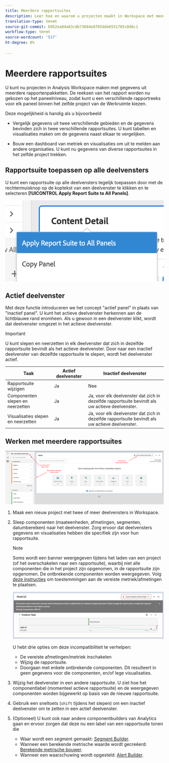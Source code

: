 ```yaml
---
title: Meerdere rapportsuites
description: Leer hoe en waarom u projecten maakt in Workspace met meerdere rapportsuite
translation-type: tm+mt
source-git-commit: b952ea84a63cdb73684e8765dde6551785c0d6c1
workflow-type: tm+mt
source-wordcount: '517'
ht-degree: 0%

---
```



# Meerdere rapportsuites

U kunt nu projecten in Analysis Workspace maken met gegevens uit meerdere rapportenpakketten. De reeksen van het rapport worden nu gekozen op het paneelniveau, zodat kunt u een verschillende rapportreeks voor elk paneel binnen het zelfde project van de Werkruimte kiezen.

Deze mogelijkheid is handig als u bijvoorbeeld

* Vergelijk gegevens uit twee verschillende gebieden en de gegevens bevinden zich in twee verschillende rapportsuites. U kunt tabellen en visualisaties maken om de gegevens naast elkaar te vergelijken.

* Bouw een dashboard van metriek en visualisaties om uit te melden aan andere organisaties. U kunt nu gegevens van diverse rapportsuites in het zelfde project trekken.

## Rapportsuite toepassen op alle deelvensters

U kunt een rapportsuite op alle deelvensters tegelijk toepassen door met de rechtermuisknop op de koptekst van een deelvenster te klikken en te selecteren **[!UICONTROL Apply Report Suite to All Panels]**.

![](assets/apply-rs-all-panels.png)

## Actief deelvenster

Met deze functie introduceren we het concept &quot;actief panel&quot; in plaats van &quot;inactief panel&quot;. U kunt het actieve deelvenster herkennen aan de lichtblauwe rand eromheen. Als u gewoon in een deelvenster klikt, wordt dat deelvenster omgezet in het actieve deelvenster.

>[!IMPORTANT]
>U kunt slepen en neerzetten in elk deelvenster dat zich in dezelfde rapportsuite bevindt als het actieve deelvenster. Door naar een inactief deelvenster van dezelfde rapportsuite te slepen, wordt het deelvenster actief.

| Taak | Actief deelvenster | Inactief deelvenster |
|---|---|---|
| Rapportsuite wijzigen | Ja | Nee |
| Componenten slepen en neerzetten | Ja | Ja, voor elk deelvenster dat zich in dezelfde rapportsuite bevindt als uw actieve deelvenster. |
| Visualisaties slepen en neerzetten | Ja | Ja, voor elk deelvenster dat zich in dezelfde rapportsuite bevindt als uw actieve deelvenster. |

## Werken met meerdere rapportsuites

![](assets/mrs-ui.png)

1. Maak een nieuw project met twee of meer deelvensters in Workspace.

1. Sleep componenten (maateenheden, afmetingen, segmenten, datumbereiken) naar het deelvenster. Zorg ervoor dat deelvensters gegevens en visualisaties hebben die specifiek zijn voor hun rapportsuite.


   >[!NOTE]
   >Soms wordt een banner weergegeven tijdens het laden van een project (of het overschakelen naar een rapportsuite), waarbij niet alle componenten die in het project zijn opgenomen, in de rapportsuite zijn opgenomen. De ontbrekende componenten worden weergegeven. Volg [deze instructies](/help/admin/admin-console/permissions/product-profile.md) om toestemmingen aan de vereiste metriek/afmetingen te plaatsen.

   ![](assets/incompat-rs.png)

   U hebt drie opties om deze incompatibiliteit te verhelpen:
   * De vereiste afmetingen/metriek inschakelen
   * Wijzig de rapportsuite.
   * Doorgaan met enkele ontbrekende componenten. Dit resulteert in geen gegevens voor die componenten, en/of lege visualisaties.

1. Wijzig het deelvenster in een andere rapportsuite. U ziet hoe het componentlabel (momenteel actieve rapportsuite) en de weergegeven componenten worden bijgewerkt op basis van de nieuwe rapportsuite.

1. Gebruik een sneltoets (`shift` tijdens het slepen) om een inactief deelvenster om te zetten in een actief deelvenster.

1. (Optioneel) U kunt ook naar andere componentbuilders van Analytics gaan en ervoor zorgen dat deze nu een label van een rapportsuite tonen die

   * Waar wordt een segment gemaakt: [Segment Builder](https://docs.adobe.com/content/help/en/analytics/components/segmentation/segmentation-workflow/seg-build.html).
   * Wanneer een berekende metrische waarde wordt gecreëerd: [Berekende metrische bouwer](https://docs.adobe.com/content/help/en/analytics/components/calculated-metrics/calcmetric-workflow/cm-build-metrics.html).
   * Wanneer een waarschuwing wordt opgesteld: [Alert Builder](https://docs.adobe.com/content/help/en/analytics/components/alerts/alert-builder.html).